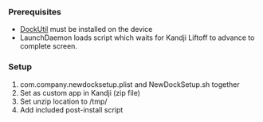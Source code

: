 ### Prerequisites
* [DockUtil](https://github.com/kcrawford/dockutil) must be installed on the device
* LaunchDaemon loads script which waits for Kandji Liftoff to advance to complete screen.

### Setup
1. com.company.newdocksetup.plist and NewDockSetup.sh together
2. Set as custom app in Kandji (zip file)
3. Set unzip location to /tmp/
3. Add included post-install script

